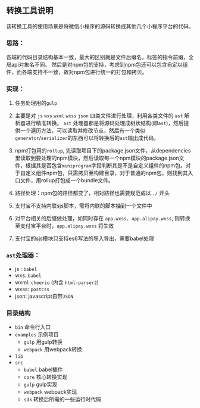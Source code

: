 ## 转换工具说明

该转换工具的使用场景是将微信小程序的源码转换成其他几个小程序平台的代码。

### 思路：

各端的代码目录结构基本一致，最大的区别就是文件后缀名，标签的指令前缀，全局api对象名不同。
然后是对npm包的支持，考虑到npm包还可以包含自定以组件，而各端支持不一致，故对npm包进行统一的打包和拷贝。

### 实现：

1. 任务处理用的`gulp`

2. 主要是对 `js` `wxs` `wxml` `wxss` `json` 四类文件进行处理，利用各类文件的 `ast` 解析器进行精准转换。
`ast` 处理器都是将源码处理成树状结构(即`ast`)，然后提供一个遍历方法，可以读取并修改节点，然后有一个类似`generator`/`serializer`的东西可以将转换后的`ast`输出成代码。

3. npm打包用的`rollup`, 先读取项目下的package.json文件，从dependencies里读取到要处理的npm模块，然后读取每一个npm模块的package.json文件，根据其是否包含`miniprogram`字段判断其是不是自定义组件的npm包。对于自定义组件npm包，只需拷贝至构建目录，对于普通的npm包，则找到其入口文件，用rollup打包成一个bundle文件。

4. 路径处理：npm包的路径都变了，相对路径也需要规范成以 `./` 开头

5. 支付宝不支持内联sjs脚本，需将内联的脚本抽到一个文件中

6. 对平台相关的后缀做处理，如同时存在 `app.wxss`、`app.alipay.wxss`, 则转换至支付宝平台时，`app.alipay.wxss` 将生效

7. 支付宝的sjs模块只支持es6写法的导入导出，需要babel处理

### `ast`处理器：

* js : `babel`
* wxs: `babel`
* wxml: `cheerio` (内含 `html-parser2`)
* wxss: `postcss`
* json: javascript自带`JSON`

### 目录结构

- `bin` 命令行入口
- `examples` 示例项目
  - `gulp` 用gulp转换
  - `webpack` 用webpack转换
- `lib`
- `src`
  - `babel` babel插件
  - `core` 核心转换实现
  - `gulp` gulp实现
  - `webpack` webpack实现
  - `sdk` 转换后所需的一些运行时代码
